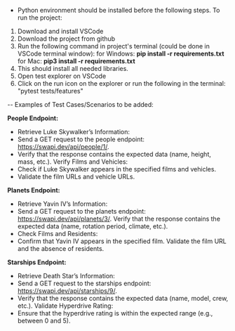 * Python environment should be installed before the following steps.
To run the project:
1. Download and install VSCode
2. Download the project from github
3. Run the following command in project's terminal (could be done in VSCode terminal window):
for Windows: **pip install -r requirements.txt**
for Mac: **pip3 install -r requirements.txt**
4. This should install all needed libraries.
5. Open test explorer on VSCode
6. Click on the run icon on the explorer
or
run the following in the terminal:
"pytest tests/features"


--
Examples of Test Cases/Scenarios to be added:

**People Endpoint:**
* Retrieve Luke Skywalker’s Information:
* Send a GET request to the people endpoint: https://swapi.dev/api/people/1/.
* Verify that the response contains the expected data (name, height, mass, etc.).
Verify Films and Vehicles:
* Check if Luke Skywalker appears in the specified films and vehicles.
* Validate the film URLs and vehicle URLs.

**Planets Endpoint:**
* Retrieve Yavin IV’s Information:
* Send a GET request to the planets endpoint: https://swapi.dev/api/planets/3/.
Verify that the response contains the expected data (name, rotation period, climate, etc.).
* Check Films and Residents:
* Confirm that Yavin IV appears in the specified film.
Validate the film URL and the absence of residents.

**Starships Endpoint:**
* Retrieve Death Star’s Information:
* Send a GET request to the starships endpoint: https://swapi.dev/api/starships/9/.
* Verify that the response contains the expected data (name, model, crew, etc.).
Validate Hyperdrive Rating:
* Ensure that the hyperdrive rating is within the expected range (e.g., between 0 and 5).
